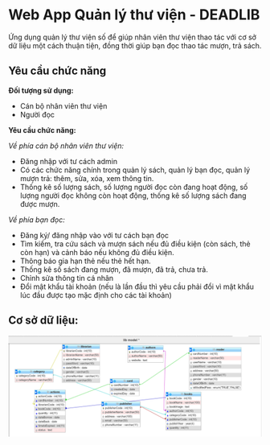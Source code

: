 # Web App Quản lý thư viện - DEADLIB
Ứng dụng quản lý thư viện số để giúp nhân viên thư viện thao tác với cơ sở dữ liệu một cách thuận tiện, đồng thời giúp bạn đọc thao tác mượn, trả sách.

## Yêu cầu chức năng
**Đối tượng sử dụng:** 
+ Cán bộ nhân viên thư viện
+ Người đọc

**Yêu cầu chức năng:**

_Về phía cán bộ nhân viên thư viện:_
+ Đăng nhập với tư cách admin
+ Có các chức năng chính trong quản lý sách, quản lý bạn đọc, quản lý mượn trả: thêm, sửa, xóa, xem thông tin.
+ Thống kê số lượng sách, số lượng người đọc còn đang hoạt động, số lượng người đọc không còn hoạt động, thống kê số lượng sách đang được mượn.

_Về phía bạn đọc:_
+ Đăng ký/ đăng nhập vào với tư cách bạn đọc
+ Tìm kiếm, tra cứu sách và mượn sách nếu đủ điều kiện (còn sách, thẻ còn hạn) và cảnh báo nếu không đủ điều kiện.
+ Thông báo gia hạn thẻ nếu thẻ hết hạn.
+ Thống kê số sách đang mượn, đã mượn, đã trả, chưa trả.
+ Chỉnh sửa thông tin cá nhân
+ Đổi mật khẩu tài khoản (nếu là lần đầu thì yêu cầu phải đổi vì mật khẩu lúc đầu được tạo mặc định cho các tài khoản)

## Cơ sở dữ liệu:

![Library Model Database](https://github.com/ecchi1234/-CSDL-WebApp-Library-Management/blob/master/libmodel.png)
